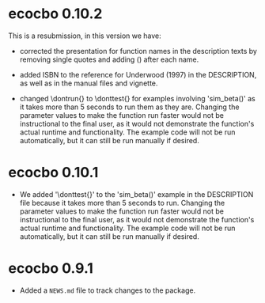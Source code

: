 # ecocbo 0.10.2

This is a resubmission, in this version we have:

- corrected the presentation for function names in the description texts by removing single quotes and adding () after each name.

- added ISBN to the reference for Underwood (1997) in the DESCRIPTION, as well as in the manual files and vignette.

- changed \dontrun{} to \donttest{} for examples involving 'sim_beta()' as it takes more than 5 seconds to run them as they are. Changing the parameter values to make the function run faster would not be instructional to the final user, as it would not demonstrate the function's actual runtime and functionality. The example code will not be run automatically, but it can still be run manually if desired.

# ecocbo 0.10.1
- We added '\\donttest{}' to the 'sim_beta()' example in the DESCRIPTION file because it takes more than 5 seconds to run. Changing the parameter values to make the function run faster would not be instructional to the final user, as it would not demonstrate the function's actual runtime and functionality. The example code will not be run automatically, but it can still be run manually if desired.

# ecocbo 0.9.1

* Added a `NEWS.md` file to track changes to the package.
